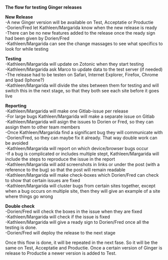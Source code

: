 **The flow for testing Ginger releases**
    
**New Release**    
-A new Ginger version will be available on Test, Acceptatie or Productie    
-Dorien/Fred let Kathleen/Margarida know when the new release is ready    
-There can be no new features added to the release once the ready sign had been 
given by Dorien/Fred    
-Kathleen/Margarida can see the change massages to see what specifics to look 
for while testing    
    
**Testing**    
-Kathleen/Margarida will update on Zotonic when they start testing    
-Kathleen/Margarida ask Marco to update data to the test server (if needed)    
-The release had to be testen on Safari, Internet Explorer, Firefox, Chrome and 
Ipad (Iphone?)    
-Kathleen/Margarida will divide the sites between them for testing and will 
switch this in the next stage, so that they both see each site before it 
goes live    
    
**Reporting**    
-Kathleen/Margarida will make one Gitlab-issue per release    
-For large bugs Kathleen/Margarida will make a separate issue on Gitlab    
-Kathleen/Margarida will asign the issues to Dorien or Fred, so they can assign 
them to other team members    
-Once Kathleen/Margarida find a significant bug they will communicate with     
-Dorien/Fred, so they can maybe fix it already. That way double work can be 
avoided    
-Kathleen/Margarida will report on which device/browser bugs occur    
-If a bug is complicated or includes multiple stept, Kathleen/Margarida will 
include the steps to reproduce the issue in the report     
-Kathleen/Margarida will add screenshots in links or under the post (with a 
reference to the bug) so that the post will remain readable    
-Kathleen/Margarida will make check-boxes which Dorien/Fred can check to show 
that certain issues are fixed    
-Kathleen/Margarida will cluster bugs from certain sites together, except when a
bug occurs on multiple site, then they will give an example of a site where 
things go wrong    
    
**Double check**    
-Dorien/Fred will check the boxes in the issue when they are fixed    
-Kathleen/Margarida will check if the issue is fixed    
-Kathleen/Margarida will give a ready sign to Dorien/Fred once all the testing 
is done.     
-Dorien/Fred will deploy the release to the next stage    
    
Once this flow is done, it will be repeated in the next fase. So it will be the 
same on Test, Acceptatie and Productie. Once a certain version of Ginger is 
release to Productie a newer version is added to Test.